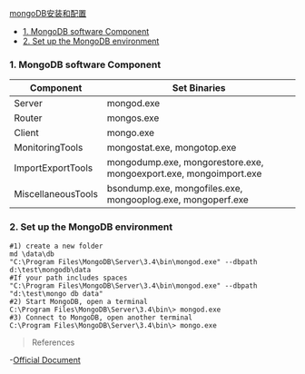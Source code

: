 [mongoDB安装和配置](#top)

- [1. MongoDB software Component](#MongoDB)
- [2. Set up the MongoDB environment](#set-up)

<h3 id="MongoDB">1. MongoDB software Component</h3>

Component|Set	Binaries
---|---
Server|mongod.exe
Router|mongos.exe
Client|mongo.exe
MonitoringTools|mongostat.exe, mongotop.exe
ImportExportTools|mongodump.exe, mongorestore.exe, mongoexport.exe, mongoimport.exe
MiscellaneousTools|bsondump.exe, mongofiles.exe, mongooplog.exe, mongoperf.exe

<h3 id="set-up">2. Set up the MongoDB environment</h3>

```shell
#1) create a new folder
md \data\db
"C:\Program Files\MongoDB\Server\3.4\bin\mongod.exe" --dbpath d:\test\mongodb\data
#If your path includes spaces
"C:\Program Files\MongoDB\Server\3.4\bin\mongod.exe" --dbpath "d:\test\mongo db data"
#2) Start MongoDB, open a terminal
C:\Program Files\MongoDB\Server\3.4\bin\> mongod.exe
#3) Connect to MongoDB, open another terminal
C:\Program Files\MongoDB\Server\3.4\bin\> mongo.exe
```

> References

-[Official Document](https://docs.mongodb.com/manual/tutorial/install-mongodb-enterprise-on-windows/?_ga=1.132211401.612260426.1490804868#configure-a-windows-service-for-mongodb-enterprise)
